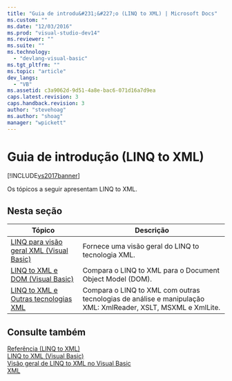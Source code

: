 ```yaml
---
title: "Guia de introdu&#231;&#227;o (LINQ to XML) | Microsoft Docs"
ms.custom: ""
ms.date: "12/03/2016"
ms.prod: "visual-studio-dev14"
ms.reviewer: ""
ms.suite: ""
ms.technology: 
  - "devlang-visual-basic"
ms.tgt_pltfrm: ""
ms.topic: "article"
dev_langs: 
  - "VB"
ms.assetid: c3a9062d-9d51-4a8e-bac6-071d16a7d9ea
caps.latest.revision: 3
caps.handback.revision: 3
author: "stevehoag"
ms.author: "shoag"
manager: "wpickett"
---
```

# Guia de introdu&#231;&#227;o (LINQ to XML)
[!INCLUDE[vs2017banner](../../../../csharp/includes/vs2017banner.md)]

Os tópicos a seguir apresentam LINQ to XML.  
  
## Nesta seção  
  
|Tópico|Descrição|  
|------------|---------------|  
|[LINQ para visão geral XML \(Visual Basic\)](../../../../visual-basic/programming-guide/concepts/linq/linq-to-xml-overview.md)|Fornece uma visão geral do LINQ to tecnologia XML.|  
|[LINQ to XML e DOM \(Visual Basic\)](../../../../visual-basic/programming-guide/concepts/linq/linq-to-xml-vs-dom.md)|Compara o LINQ to XML para o Document Object Model \(DOM\).|  
|[LINQ to XML e Outras tecnologias XML](../../../../visual-basic/programming-guide/concepts/linq/linq-to-xml-vs-other-xml-technologies.md)|Compara o LINQ to XML com outras tecnologias de análise e manipulação XML: XmlReader, XSLT, MSXML e XmlLite.|  
  
## Consulte também  
 [Referência \(LINQ to XML\)](../../../../visual-basic/programming-guide/concepts/linq/reference-linq-to-xml.md)   
 [LINQ to XML \(Visual Basic\)](../../../../visual-basic/programming-guide/concepts/linq/linq-to-xml.md)   
 [Visão geral de LINQ to XML no Visual Basic](../../../../visual-basic/programming-guide/language-features/xml/overview-of-linq-to-xml.md)   
 [XML](../../../../visual-basic/programming-guide/language-features/xml/index.md)
